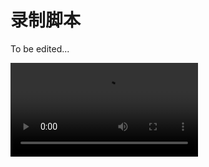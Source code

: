 # 录制脚本

To be edited...

![](https://dl.sayobot.cn/script/%E8%84%9A%E6%9C%AC%E8%A7%86%E9%A2%91/%E5%BD%95%E5%88%B6%E6%8C%89%E9%94%AE.mp4 ':include :type=video width=100%')
